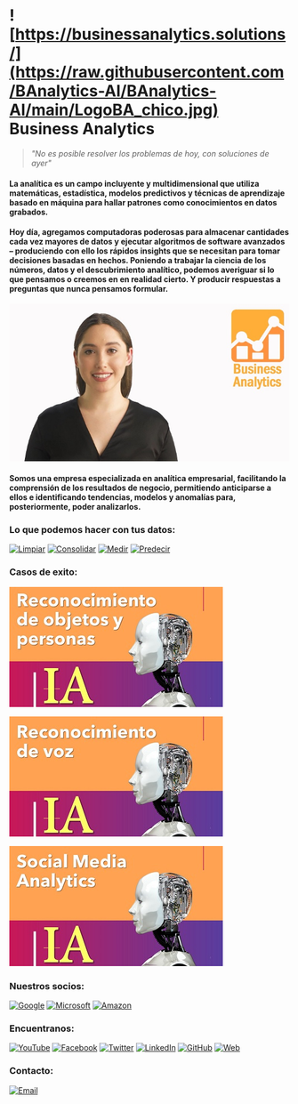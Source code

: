 # ![https://businessanalytics.solutions/](https://raw.githubusercontent.com/BAnalytics-AI/BAnalytics-AI/main/LogoBA_chico.jpg) Business Analytics
> _"No es posible resolver los problemas de hoy, con soluciones de ayer"_

#### La analítica es un campo incluyente y multidimensional que utiliza matemáticas, estadística, modelos predictivos y técnicas de aprendizaje basado en máquina para hallar patrones como conocimientos en datos grabados. 
#### Hoy día, agregamos computadoras poderosas para almacenar cantidades cada vez mayores de datos y ejecutar algoritmos de software avanzados – produciendo con ello los rápidos insights que se necesitan para tomar decisiones basadas en hechos. Poniendo a trabajar la ciencia de los números, datos y el descubrimiento analítico, podemos averiguar si lo que pensamos o creemos en en realidad cierto. Y producir respuestas a preguntas que nunca pensamos formular. 

[![Smart Virtual Assistant](https://raw.githubusercontent.com/BAnalytics-AI/BAnalytics-AI/main/Fondo_.jpg)](https://youtu.be/UYExYDMDz0A "Smart Virtual Assistant")

#### Somos una empresa especializada en analítica empresarial, facilitando la comprensión de los resultados de negocio, permitiendo anticiparse a ellos e identificando tendencias, modelos y anomalías para, posteriormente, poder analizarlos.

### Lo que podemos hacer con tus datos:
[![Limpiar](https://img.shields.io/static/v1?label=Limpiar&message=Data_Quality&color=White)]()
[![Consolidar](https://img.shields.io/static/v1?label=Consolidar&message=Data_Management&color=White)]()
[![Medir](https://img.shields.io/static/v1?label=Medir&message=Descriptive_Analytics&color=White)]()
[![Predecir](https://img.shields.io/static/v1?label=Predecir&message=Advanced_Analytics&color=White)]()


### Casos de exito:
[![Esta es una imagen de ejemplo](https://raw.githubusercontent.com/BAnalytics-AI/BAnalytics-AI/main/VideoA_.jpg)](https://youtu.be/LFJoj5zR99c) 

[![Esta es una imagen de ejemplo](https://raw.githubusercontent.com/BAnalytics-AI/BAnalytics-AI/main/VideoB_.jpg)](https://youtu.be/jdqIB6sXJj8) 

[![Esta es una imagen de ejemplo](https://raw.githubusercontent.com/BAnalytics-AI/BAnalytics-AI/main/VideoC_.jpg)](https://youtu.be/nCSE8kpiysk) 

### Nuestros socios:
[![Google](https://img.shields.io/badge/Google_Cloud-4285F4?style=for-the-badge&logo=google-cloud&logoColor=white)]()
[![Microsoft](https://img.shields.io/badge/microsoft%20azure-0089D6?style=for-the-badge&logo=microsoft-azure&logoColor=white)]()
[![Amazon](https://img.shields.io/badge/Amazon_AWS-232F3E?style=for-the-badge&logo=amazon-aws&logoColor=white)]()

### Encuentranos:
[![YouTube](https://img.shields.io/badge/YouTube-FF0000?style=for-the-badge&logo=youtube&logoColor=white)](https://www.youtube.com/channel/UCKAk_1VH1lOGS4FWOtqrjWA)
[![Facebook](https://img.shields.io/badge/Facebook-1877F2?style=for-the-badge&logo=facebook&logoColor=white)](https://www.facebook.com/SolutionsBA)
[![Twitter](https://img.shields.io/badge/Twitter-1DA1F2?style=for-the-badge&logo=twitter&logoColor=white)](https://twitter.com/SolutionsBA)
[![LinkedIn](https://img.shields.io/badge/LinkedIn-0077B5?style=for-the-badge&logo=linkedin&logoColor=white)](https://www.linkedin.com/company/geobusinessanalytics)
[![GitHub](https://img.shields.io/badge/GitHub-100000?style=for-the-badge&logo=github&logoColor=white)](https://banalytics-ai.github.io/BAnalytics-AI/)
[![Web](https://img.shields.io/badge/Website-39477F?style=for-the-badge&logo=realm&logoColor=white)](https://businessanalytics.solutions/)

### Contacto:
[![Email](https://img.shields.io/badge/Microsoft_Outlook-0078D4?style=for-the-badge&logo=outlook&logoColor=white)](mailto:info@businessanalytics.solutions)
